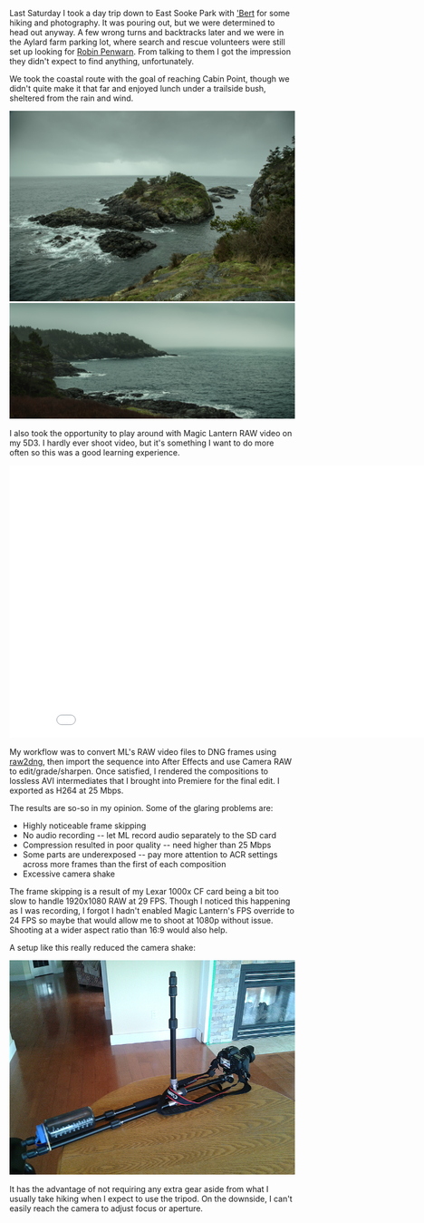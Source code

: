 Last Saturday I took a day trip down to East Sooke Park with ['Bert](http://www.flickr.com/photos/28228492@N05/) for some hiking and photography. It was pouring out, but we were determined to head out anyway. A few wrong turns and backtracks later and we were in the Aylard farm parking lot, where search and rescue volunteers were still set up looking for [Robin Penwarn](http://www.timescolonist.com/police-call-off-search-for-missing-woman-in-east-sooke-park-1.779786). From talking to them I got the impression they didn't expect to find anything, unfortunately.

We took the coastal route with the goal of reaching Cabin Point, though we didn't quite make it that far and enjoyed lunch under a trailside bush, sheltered from the rain and wind.

[![](3M3A3363.jpg)](3M3A3363_1920x1280.jpg)
[![](3M3A3328-Edit.jpg)](3M3A3328-Edit_3746x1080.jpg)

I also took the opportunity to play around with Magic Lantern RAW video on my 5D3. I hardly ever shoot video, but it's something I want to do more often so this was a good learning experience.

<iframe width="853" height="480" src="//www.youtube.com/embed/StOx1k4gQX4" frameborder="0" allowfullscreen></iframe>

My workflow was to convert ML's RAW video files to DNG frames using [raw2dng](http://www.magiclantern.fm/forum/?topic=5404.0), then import the sequence into After Effects and use Camera RAW to edit/grade/sharpen. Once satisfied, I rendered the compositions to lossless AVI intermediates that I brought into Premiere for the final edit. I exported as H264 at 25 Mbps.

The results are so-so in my opinion. Some of the glaring problems are:
* Highly noticeable frame skipping
* No audio recording -- let ML record audio separately to the SD card
* Compression resulted in poor quality -- need higher than 25 Mbps
* Some parts are underexposed -- pay more attention to ACR settings across more frames than the first of each composition
* Excessive camera shake

The frame skipping is a result of my Lexar 1000x CF card being a bit too slow to handle 1920x1080 RAW at 29 FPS. Though I noticed this happening as I was recording, I forgot I hadn't enabled Magic Lantern's FPS override to 24 FPS so maybe that would allow me to shoot at 1080p without issue. Shooting at a wider aspect ratio than 16:9 would also help.

A setup like this really reduced the camera shake:

![](tripod.jpg)

It has the advantage of not requiring any extra gear aside from what I usually take hiking when I expect to use the tripod. On the downside, I can't easily reach the camera to adjust focus or aperture.